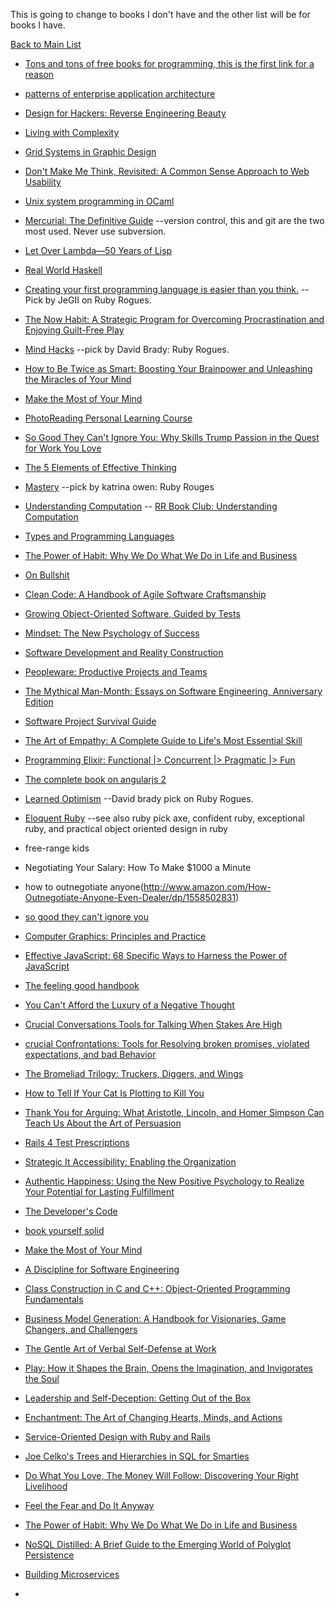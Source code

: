 This is going to change to books I don't have and the other list will be for books I have. 

[Back to Main List](https://gist.github.com/JsWatt/4aef73498525961a5764)

* [Tons and tons of free books for programming, this is the first link for a reason](http://programming-motherfucker.com/become.html)


* [patterns of enterprise application architecture](http://martinfowler.com/books/eaa.html)

* [Design for Hackers: Reverse Engineering Beauty](https://books.techendo.com/books/25)



* [Living with Complexity](https://books.techendo.com/books/61)

* [Grid Systems in Graphic Design](https://books.techendo.com/books/52)

* [Don't Make Me Think, Revisited: A Common Sense Approach to Web Usability](https://books.techendo.com/books/27)



* [Unix system programming in OCaml](http://ocaml.github.io/ocamlunix/)

* [Mercurial: The Definitive Guide](http://hgbook.red-bean.com/read/)  --version control, this and git are the two most used. Never use subversion.

* [Let Over Lambda—50 Years of Lisp](http://letoverlambda.com/index.cl/toc)

* [Real World Haskell](http://book.realworldhaskell.org/read/)



* [Creating your first programming language is easier than you think.](http://createyourproglang.com/) -- Pick by JeGII on Ruby Rogues.

* [The Now Habit: A Strategic Program for Overcoming Procrastination and Enjoying Guilt-Free Play](http://www.amazon.com/The-Now-Habit-Overcoming-Procrastination/dp/1585425524)

* [Mind Hacks](http://shop.oreilly.com/product/9780596007799.do)  --pick by David Brady: Ruby Rogues.

* [How to Be Twice as Smart: Boosting Your Brainpower and Unleashing the Miracles of Your Mind](http://www.amazon.com/gp/product/0134023390/ref=as_li_qf_sp_asin_il_tl?ie=UTF8&camp=1789&creative=9325&creativeASIN=0134023390&linkCode=as2&tag=chamaxwoo-20)

* [Make the Most of Your Mind](http://www.amazon.com/gp/product/0671495194/ref=as_li_qf_sp_asin_il_tl?ie=UTF8&camp=1789&creative=9325&creativeASIN=0671495194&linkCode=as2&tag=chamaxwoo-20)

* [PhotoReading Personal Learning Course](http://www.amazon.com/gp/product/B000EP2M1G/ref=as_li_qf_sp_asin_il_tl?ie=UTF8&camp=1789&creative=9325&creativeASIN=B000EP2M1G&linkCode=as2&tag=chamaxwoo-20)

* [So Good They Can't Ignore You: Why Skills Trump Passion in the Quest for Work You Love](http://www.amazon.com/gp/product/1455509124/ref=as_li_qf_sp_asin_il_tl?ie=UTF8&camp=1789&creative=9325&creativeASIN=1455509124&linkCode=as2&tag=chamaxwoo-20)

* [The 5 Elements of Effective Thinking](http://www.amazon.com/gp/product/0691156662/ref=as_li_qf_sp_asin_il_tl?ie=UTF8&camp=1789&creative=9325&creativeASIN=0691156662&linkCode=as2&tag=chamaxwoo-20)

* [Mastery](http://www.amazon.com/gp/product/014312417X/ref=as_li_qf_sp_asin_il_tl?ie=UTF8&camp=1789&creative=9325&creativeASIN=014312417X&linkCode=as2&tag=chamaxwoo-20)  --pick by katrina owen: Ruby Rouges

* [Understanding Computation](http://computationbook.com)  -- [RR Book Club: Understanding Computation](https://devchat.tv/ruby-rogues/120-rr-book-club-understanding-computation-with-tom-stuart)

* [Types and Programming Languages](http://www.amazon.com/gp/product/0262162091/ref=as_li_qf_sp_asin_il_tl?ie=UTF8&camp=1789&creative=9325&creativeASIN=0262162091&linkCode=as2&tag=chamaxwoo-20)


* [The Power of Habit: Why We Do What We Do in Life and Business](http://www.amazon.com/gp/product/1400069289/ref=as_li_qf_sp_asin_tl?ie=UTF8&camp=1789&creative=9325&creativeASIN=1400069289&linkCode=as2&tag=chamaxwoo-20)

* [On Bullshit](http://www.amazon.com/gp/product/0691122946/ref=as_li_qf_sp_asin_tl?ie=UTF8&camp=1789&creative=9325&creativeASIN=0691122946&linkCode=as2&tag=chamaxwoo-20)

* [Clean Code: A Handbook of Agile Software Craftsmanship](http://www.amazon.com/Clean-Code-Handbook-Software-Craftsmanship/dp/0132350882)

* [Growing Object-Oriented Software, Guided by Tests](http://www.amazon.com/Growing-Object-Oriented-Software-Guided-Tests/dp/0321503627)

* [Mindset: The New Psychology of Success](http://www.amazon.com/gp/product/0345472322/ref=as_li_qf_sp_asin_il_tl?ie=UTF8&camp=1789&creative=9325&creativeASIN=0345472322&linkCode=as2&tag=chamaxwoo-20&linkId=6GL2VIKO2JSJBA7A)

* [Software Development and Reality Construction](http://www.amazon.com/gp/product/3642768199/ref=as_li_qf_sp_asin_il_tl?ie=UTF8&camp=1789&creative=9325&creativeASIN=3642768199&linkCode=as2&tag=chamaxwoo-20&linkId=UTPZTXY2HXM5NO54)

* [Peopleware: Productive Projects and Teams](http://www.amazon.com/gp/product/0321934113/ref=as_li_qf_sp_asin_il_tl?ie=UTF8&camp=1789&creative=9325&creativeASIN=0321934113&linkCode=as2&tag=chamaxwoo-20&linkId=HKNO5SF54LKAX3FS)

* [The Mythical Man-Month: Essays on Software Engineering, Anniversary Edition](http://www.amazon.com/gp/product/0201835959/ref=as_li_qf_sp_asin_il_tl?ie=UTF8&camp=1789&creative=9325&creativeASIN=0201835959&linkCode=as2&tag=chamaxwoo-20&linkId=3BX6EZBTOVX6QI5Z)

* [Software Project Survival Guide](http://www.amazon.com/gp/product/1572316217/ref=as_li_qf_sp_asin_il_tl?ie=UTF8&camp=1789&creative=9325&creativeASIN=1572316217&linkCode=as2&tag=chamaxwoo-20&linkId=4S7XSPUJN5FHMZOS)

* [The Art of Empathy: A Complete Guide to Life's Most Essential Skill](http://www.amazon.com/gp/product/1622030613/ref=as_li_qf_sp_asin_il_tl?ie=UTF8&camp=1789&creative=9325&creativeASIN=1622030613&linkCode=as2&tag=chamaxwoo-20&linkId=XUQDR6SKKGNPHZL5)

* [Programming Elixir: Functional |> Concurrent |> Pragmatic |> Fun](http://www.amazon.com/gp/product/1937785580/ref=as_li_qf_sp_asin_il_tl?ie=UTF8&camp=1789&creative=9325&creativeASIN=1937785580&linkCode=as2&tag=chamaxwoo-20&linkId=W2LNYBF6WEDCTIPN)

* [The complete book on angularjs 2](https://www.ng-book.com/2/)

* [Learned Optimism](http://www.amazon.com/gp/product/1400078393/ref=as_li_ss_tl?ie=UTF8&tag=chamaxwoo-20&linkCode=as2&camp=217145&creative=399349&creativeASIN=1400078393)  --David brady pick on Ruby Rogues.

* [Eloquent Ruby](http://www.amazon.com/gp/product/0321584104/ref=as_li_ss_tl?ie=UTF8&tag=chamaxwoo-20&linkCode=as2&camp=217145&creative=399349&creativeASIN=0321584104) --see also ruby pick axe, confident ruby, exceptional ruby, and practical object oriented design in ruby

* free-range kids

* Negotiating Your Salary: How To Make $1000 a Minute

* how to outnegotiate anyone(http://www.amazon.com/How-Outnegotiate-Anyone-Even-Dealer/dp/1558502831)

* [so good they can't ignore you](http://www.amazon.com/gp/product/1455509124/ref=as_li_qf_sp_asin_il_tl?ie=UTF8&camp=1789&creative=9325&creativeASIN=1455509124&linkCode=as2&tag=chamaxwoo-20)

* [Computer Graphics: Principles and Practice](http://www.amazon.com/gp/product/0321399528/ref=as_li_qf_sp_asin_il_tl?ie=UTF8&camp=1789&creative=9325&creativeASIN=0321399528&linkCode=as2&tag=chamaxwoo-20&linkId=2ILA2EH2VFMSUFE3)

* [Effective JavaScript: 68 Specific Ways to Harness the Power of JavaScript](http://www.amazon.com/gp/product/0321812182/ref=as_li_qf_sp_asin_il_tl?ie=UTF8&camp=1789&creative=9325&creativeASIN=0321812182&linkCode=as2&tag=chamaxwoo-20)

* [The feeling good handbook](http://www.amazon.com/gp/product/0452281326/ref=as_li_qf_sp_asin_il_tl?ie=UTF8&camp=1789&creative=9325&creativeASIN=0452281326&linkCode=as2&tag=chamaxwoo-20)

* [You Can't Afford the Luxury of a Negative Thought](http://www.amazon.com/gp/product/0931580242/ref=as_li_qf_sp_asin_il_tl?ie=UTF8&camp=1789&creative=9325&creativeASIN=0931580242&linkCode=as2&tag=chamaxwoo-20)

* [Crucial Conversations Tools for Talking When Stakes Are High](http://www.amazon.com/gp/product/0071771328/ref=as_li_qf_sp_asin_il_tl?ie=UTF8&camp=1789&creative=9325&creativeASIN=0071771328&linkCode=as2&tag=chamaxwoo-20)

* [crucial Confrontations: Tools for Resolving broken promises, violated expectations, and bad Behavior](http://www.amazon.com/gp/product/B001DYHGAO/ref=as_li_qf_sp_asin_il_tl?ie=UTF8&camp=1789&creative=9325&creativeASIN=B001DYHGAO&linkCode=as2&tag=chamaxwoo-20)

* [The Bromeliad Trilogy: Truckers, Diggers, and Wings](http://www.amazon.com/gp/product/0060094931/ref=as_li_qf_sp_asin_il_tl?ie=UTF8&camp=1789&creative=9325&creativeASIN=0060094931&linkCode=as2&tag=chamaxwoo-20)

* [How to Tell If Your Cat Is Plotting to Kill You](http://www.amazon.com/gp/product/B009CGYO0K/ref=as_li_qf_sp_asin_il_tl?ie=UTF8&camp=1789&creative=9325&creativeASIN=B009CGYO0K&linkCode=as2&tag=chamaxwoo-20)

* [Thank You for Arguing: What Aristotle, Lincoln, and Homer Simpson Can Teach Us About the Art of Persuasion ](http://www.amazon.com/gp/product/0307341445/ref=as_li_qf_sp_asin_il_tl?ie=UTF8&camp=1789&creative=9325&creativeASIN=0307341445&linkCode=as2&tag=chamaxwoo-20)

* [Rails 4 Test Prescriptions](http://pragprog.com/book/nrtest2/rails-4-test-prescriptions)

* [Strategic It Accessibility: Enabling the Organization](http://www.amazon.com/gp/product/1936909189/ref=as_li_qf_sp_asin_il_tl?ie=UTF8&camp=1789&creative=9325&creativeASIN=1936909189&linkCode=as2&tag=chamaxwoo-20)

* [Authentic Happiness: Using the New Positive Psychology to Realize Your Potential for Lasting Fulfillment](http://www.amazon.com/gp/product/1857883292/ref=as_li_ss_tl?ie=UTF8&tag=chamaxwoo-20&linkCode=as2&camp=1789&creative=390957&creativeASIN=1857883292)

* [The Developer's Code](http://www.amazon.com/gp/product/1934356794/ref=as_li_ss_tl?ie=UTF8&tag=chamaxwoo-20&linkCode=as2&camp=217145&creative=399369&creativeASIN=1934356794)

* [book yourself solid]()

* [Make the Most of Your Mind](http://www.amazon.com/gp/product/0671495194/ref=as_li_qf_sp_asin_il_tl?ie=UTF8&camp=1789&creative=9325&creativeASIN=0671495194&linkCode=as2&tag=chamaxwoo-20)

* [A Discipline for Software Engineering](http://www.amazon.com/gp/product/0201546108/ref=as_li_ss_tl?ie=UTF8&tag=chamaxwoo-20&linkCode=as2&camp=1789&creative=390957&creativeASIN=0201546108)

* [Class Construction in C and C++: Object-Oriented Programming Fundamentals](http://www.amazon.com/gp/product/0136301045/ref=as_li_ss_tl?ie=UTF8&tag=chamaxwoo-20&linkCode=as2&camp=1789&creative=390957&creativeASIN=0136301045)

* [Business Model Generation: A Handbook for Visionaries, Game Changers, and Challengers](http://www.amazon.com/gp/product/0470876417/ref=as_li_ss_tl?ie=UTF8&tag=chamaxwoo-20&linkCode=as2&camp=217145&creative=399369&creativeASIN=0470876417)

* [The Gentle Art of Verbal Self-Defense at Work](http://www.amazon.com/gp/product/0735200890/ref=as_li_qf_sp_asin_il_tl?ie=UTF8&camp=1789&creative=9325&creativeASIN=0735200890&linkCode=as2&tag=chamaxwoo-20)

* [Play: How it Shapes the Brain, Opens the Imagination, and Invigorates the Soul](http://www.amazon.com/gp/product/1583333789/ref=as_li_qf_sp_asin_il_tl?ie=UTF8&camp=1789&creative=9325&creativeASIN=1583333789&linkCode=as2&tag=chamaxwoo-20)

* [Leadership and Self-Deception: Getting Out of the Box](http://www.amazon.com/gp/product/1576759776/ref=as_li_ss_tl?ie=UTF8&tag=chamaxwoo-20&linkCode=as2&camp=1789&creative=390957&creativeASIN=1576759776)

* [Enchantment: The Art of Changing Hearts, Minds, and Actions](http://www.amazon.com/gp/product/1591843790/ref=as_li_ss_tl?ie=UTF8&tag=chamaxwoo-20&linkCode=as2&camp=217145&creative=399369&creativeASIN=1591843790)

* [Service-Oriented Design with Ruby and Rails](http://www.amazon.com/gp/product/0321659368/ref=as_li_ss_tl?ie=UTF8&tag=chamaxwoo-20&linkCode=as2&camp=217145&creative=399369&creativeASIN=0321659368)

* [Joe Celko's Trees and Hierarchies in SQL for Smarties](http://www.amazon.com/gp/product/1558609202/ref=as_li_ss_tl?ie=UTF8&tag=chamaxwoo-20&linkCode=as2&camp=217145&creative=399369&creativeASIN=1558609202)

* [Do What You Love, The Money Will Follow: Discovering Your Right Livelihood](http://www.amazon.com/What-Love-Money-Will-Follow/dp/0440501601)

* [Feel the Fear and Do It Anyway](http://www.amazon.com/gp/product/0449902927/ref=as_li_ss_tl?ie=UTF8&tag=chamaxwoo-20&linkCode=as2&camp=217145&creative=399369&creativeASIN=0449902927)

* [The Power of Habit: Why We Do What We Do in Life and Business ](http://www.amazon.com/gp/product/1400069289/ref=as_li_qf_sp_asin_tl?ie=UTF8&camp=1789&creative=9325&creativeASIN=1400069289&linkCode=as2&tag=chamaxwoo-20)

* [NoSQL Distilled: A Brief Guide to the Emerging World of Polyglot Persistence](http://www.amazon.com/gp/product/0321826620/ref=as_li_qf_sp_asin_il_tl?ie=UTF8&camp=1789&creative=9325&creativeASIN=0321826620&linkCode=as2&tag=chamaxwoo-20&linkId=5RD5L3AAWSH4TTQY)

* [Building Microservices](http://www.amazon.com/gp/product/1491950358/ref=as_li_qf_sp_asin_il_tl?ie=UTF8&camp=1789&creative=9325&creativeASIN=1491950358&linkCode=as2&tag=chamaxwoo-20&linkId=BLSFXJD2SBJC7ZYR)

* []()
